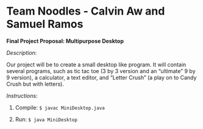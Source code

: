 # Team Noodles - Calvin Aw and Samuel Ramos

**Final Project Proposal: Multipurpose Desktop**

_Description_:

Our project will be to create a small desktop like program. It will contain several programs, such as tic tac toe (3 by 3 version and an “ultimate” 9 by 9 version), a calculator, a text editor, and “Letter Crush” (a play on to Candy Crush but with letters).


_Instructions_:
1. Compile:
`$ javac MiniDesktop.java`

2. Run:
`$ java MiniDesktop`
